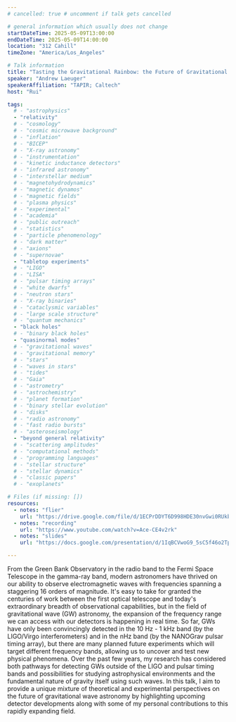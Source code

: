 ```yaml
---
# cancelled: true # uncomment if talk gets cancelled

# general information which usually does not change
startDateTime: 2025-05-09T13:00:00
endDateTime: 2025-05-09T14:00:00
location: "312 Cahill"
timeZone: "America/Los_Angeles"

# Talk information
title: "Tasting the Gravitational Rainbow: the Future of Gravitational Waves"
speaker: "Andrew Laeuger"
speakerAffiliation: "TAPIR; Caltech"
host: "Rui"

tags:
  # - "astrophysics"
  - "relativity"
  # - "cosmology"
  # - "cosmic microwave background"
  # - "inflation"
  # - "BICEP"
  # - "X-ray astronomy"
  # - "instrumentation"
  # - "kinetic inductance detectors"
  # - "infrared astronomy"
  # - "interstellar medium"
  # - "magnetohydrodynamics"
  # - "magnetic dynamos"
  # - "magnetic fields"
  # - "plasma physics"
  # - "experimental"
  # - "academia"
  # - "public outreach"
  # - "statistics"
  # - "particle phenomenology"
  # - "dark matter"
  # - "axions"
  # - "supernovae"
  - "tabletop experiments"
  # - "LIGO"
  # - "LISA"
  # - "pulsar timing arrays"
  # - "white dwarfs"
  # - "neutron stars"
  # - "X-ray binaries"
  # - "cataclysmic variables"
  # - "large scale structure"
  # - "quantum mechanics"
  - "black holes"
  # - "binary black holes"
  - "quasinormal modes"
  # - "gravitational waves"
  # - "gravitational memory"
  # - "stars"
  # - "waves in stars"
  # - "tides"
  # - "Gaia"
  # - "astrometry"
  # - "astrochemistry"
  # - "planet formation"
  # - "binary stellar evolution"
  # - "disks"
  # - "radio astronomy"
  # - "fast radio bursts"
  # - "asteroseismology"
  - "beyond general relativity"
  # - "scattering amplitudes"
  # - "computational methods"
  # - "programming languages"
  # - "stellar structure"
  # - "stellar dynamics"
  # - "classic papers"
  # - "exoplanets"

# Files (if missing: [])
resources:
  - notes: "flier"
    url: "https://drive.google.com/file/d/1ECPrDDYT6D998HDE30nvGwi0RUkb8h-9/view?usp=drive_link"
  - notes: "recording"
    url: "https://www.youtube.com/watch?v=Ace-CE4v2rk"
  - notes: "slides"
    url: "https://docs.google.com/presentation/d/1IqBCVwoG9_5sC5f46o2TppQXsqmmYBp0/edit?usp=sharing"

---
```


From the Green Bank Observatory in the radio band to the Fermi Space Telescope in the gamma-ray band, modern astronomers have thrived on our ability to observe electromagnetic waves with frequencies spanning a staggering 16 orders of magnitude.
It's easy to take for granted the centuries of work between the first optical telescope and today's extraordinary breadth of observational capabilities, but in the field of gravitational wave (GW) astronomy, the expansion of the frequency range we can access with our detectors is happening in real time.
So far, GWs have only been convincingly detected in the 10 Hz - 1 kHz band (by the LIGO/Virgo interferometers) and in the nHz band (by the NANOGrav pulsar timing array), but there are many planned future experiments which will target different frequency bands, allowing us to uncover and test new physical phenomena.
Over the past few years, my research has considered both pathways for detecting GWs outside of the LIGO and pulsar timing bands and possibilities for studying astrophysical environments and the fundamental nature of gravity itself using such waves.
In this talk, I aim to provide a unique mixture of theoretical and experimental perspectives on the future of gravitational wave astronomy by highlighting upcoming detector developments along with some of my personal contributions to this rapidly expanding field.
